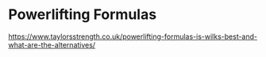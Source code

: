 # Powerlifting Formulas

https://www.taylorsstrength.co.uk/powerlifting-formulas-is-wilks-best-and-what-are-the-alternatives/
